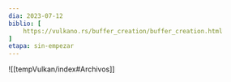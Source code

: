 ```yaml
---
dia: 2023-07-12
biblio: [
	https://vulkano.rs/buffer_creation/buffer_creation.html
]
etapa: sin-empezar
---
```










![[tempVulkan/index#Archivos]]